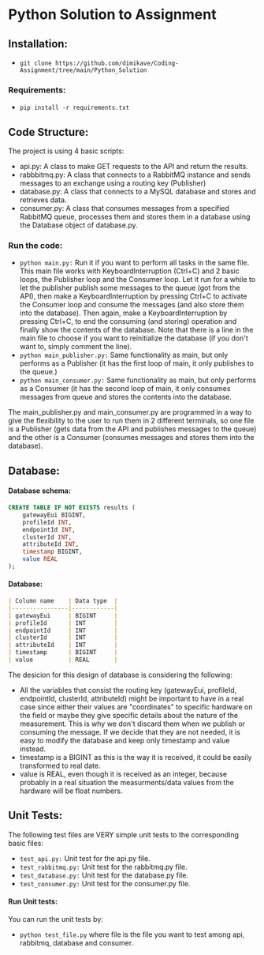 # Python Solution to Assignment

## Installation:
- `git clone https://github.com/dimikave/Coding-Assignment/tree/main/Python_Solution`

### Requirements:
- `pip install -r requirements.txt`

## Code Structure:
The project is using 4 basic scripts:

- api.py: A class to make GET requests to the API and return the results.
- rabbbitmq.py: A class that connects to a RabbitMQ instance and sends messages to an exchange using a routing key (Publisher)
- database.py: A class that connects to a MySQL database and stores and retrieves data.
- consumer.py: A class that consumes messages from a specified RabbitMQ queue, processes them and stores them in a database using the Database object of database.py.

### Run the code:
- `python main.py:` Run it if you want to perform all tasks in the same file. This main file works with KeyboardInterruption (Ctrl+C) and 2 basic loops, the Publisher loop and the Consumer loop. Let it run for a while to let the publisher publish some messages to the queue (got from the API), then make a KeyboardInterruption by pressing Ctrl+C to activate the Consumer loop and consume the messages (and also store them into the database). Then again, make a KeyboardInterruption by pressing Ctrl+C, to end the consuming (and storing) operation and finally show the contents of the database. Note that there is a line in the main file to choose if you want to reinitialize the database (if you don't want to, simply comment the line).
- `python main_publisher.py:` Same functionality as main, but only performs as a Publisher (it has the first loop of main, it only publishes to the queue.)
- `python main_consumer.py:` Same functionality as main, but only performs as a Consumer (it has the second loop of main, it only consumes messages from queue and stores the contents into the database.

The main_publisher.py and main_consumer.py are programmed in a way to give the flexibility to the user to run them in 2 different terminals, so one file is a Publisher (gets data from the API and publishes messages to the queue) and the other is a Consumer (consumes messages and stores them into the database).

## Database:
#### Database schema:
```sql
CREATE TABLE IF NOT EXISTS results (
    gatewayEui BIGINT,
    profileId INT,
    endpointId INT,
    clusterId INT,
    attributeId INT,
    timestamp BIGINT,
    value REAL
);
```
#### Database:
```markdown
| Column name    | Data type  |
|----------------|------------|
| gatewayEui     | BIGINT     |
| profileId      | INT        |
| endpointId     | INT        |
| clusterId      | INT        |
| attributeId    | INT        |
| timestamp      | BIGINT     |
| value          | REAL       |
```
The desicion for this design of database is considering the following:
- All the variables that consist the routing key (gatewayEui, profileId, endpointId, clusterId, attributeId) might be important to have in a real case since either their values are "coordinates" to specific hardware on the field or maybe they give specific details about the nature of the measurement. This is why we don't discard them when we publish or consuming the message. If we decide that they are not needed, it is easy to modify the database and keep only timestamp and value instead.
- timestamp is a BIGINT as this is the way it is received, it could be easily transformed to real date.
- value is REAL, even though it is received as an integer, because probably in a real situation the measurments/data values from the hardware will be float numbers.

## Unit Tests:
The following test files are VERY simple unit tests to the corresponding basic files:
- `test_api.py:` Unit test for the api.py file.
- `test_rabbitmq.py:` Unit test for the rabbitmq.py file.
- `test_database.py:` Unit test for the database.py file.
- `test_consumer.py:` Unit test for the consumer.py file.

#### Run Unit tests:
You can run the unit tests by:
- `python test_file.py` where file is the file you want to test among api, rabbitmq, database and consumer.


